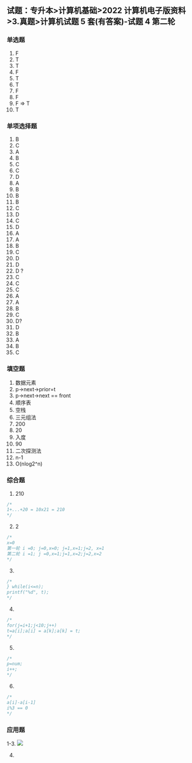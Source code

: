 ## 试题：专升本>计算机基础>2022 计算机电子版资料>3.真题>计算机试题 5 套(有答案)-试题 4 第二轮

### 单选题

1. F
2. T
3. T
4. F
5. T
6. T
7. F
8. F
9. F => T
10. T

### 单项选择题

1. B
2. C
3. A
4. B
5. C
6. C
7. D
8. A
9. B
10. B
11. B
12. C
13. D
14. C
15. D
16. A
17. A
18. B
19. C
20. D
21. D
22. D ?
23. C
24. C
25. C
26. A
27. A
28. B
29. C
30. D?
31. D
32. B
33. A
34. B
35. C

### 填空题

1. 数据元素
2. p->next->prior=t
3. p->next->next == front
4. 顺序表
5. 空栈
6. 三元组法
7. 200
8. 20
9. 入度
10. 90
11. 二次探测法
12. n-1
13. O(nlog2^n)

### 综合题

1. 210

```c
/*
1+...+20 = 10x21 = 210
*/
```

2. 2

```c
/*
x=0
第一轮 i =0; j=0,x=0; j=1,x=1;j=2, x=1
第二轮 i =1; j =0,x=1;j=1,x=2;j=2,x=2
*/
```

3.

```c
/*
} while(i<=n);
printf("%d", t);
*/
```

4.

```c
/*
for(j=i+1;j<10;j++)
t=a[i];a[i] = a[k];a[k] = t;
*/
```

5.

```c
/*
p=num;
i++;
*/
```

6.

```c
/*
a[i]-a[i-1]
i%3 == 0
*/
```

### 应用题

1-3.
![](https://blog-1300014307.cos.ap-guangzhou.myqcloud.com/202312131746095.png)

4.
